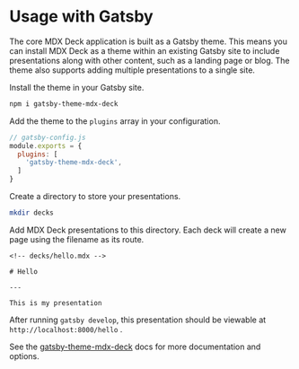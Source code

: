 
# Usage with Gatsby

The core MDX Deck application is built as a Gatsby theme.
This means you can install MDX Deck as a theme within an existing Gatsby site to include presentations along with other content, such as a landing page or blog.
The theme also supports adding multiple presentations to a single site.

Install the theme in your Gatsby site.

```sh
npm i gatsby-theme-mdx-deck
```

Add the theme to the `plugins` array in your configuration.

```js
// gatsby-config.js
module.exports = {
  plugins: [
    'gatsby-theme-mdx-deck',
  ]
}
```

Create a directory to store your presentations.

```sh
mkdir decks
```

Add MDX Deck presentations to this directory.
Each deck will create a new page using the filename as its route.

```mdx
<!-- decks/hello.mdx -->

# Hello

---

This is my presentation
```

After running `gatsby develop`, this presentation should be viewable at `http://localhost:8000/hello` .

See the [gatsby-theme-mdx-deck](../packages/gatsby-theme) docs for more documentation and options.
